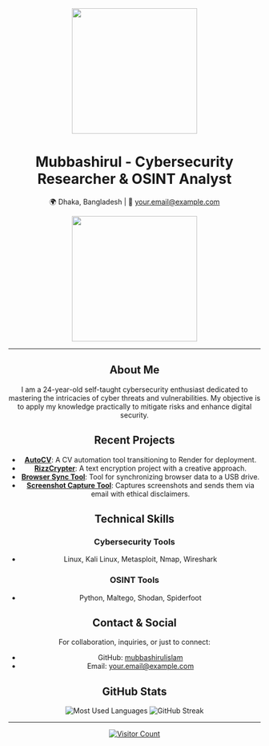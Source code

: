 <div align="center">
  <img height="250" src="https://i.giphy.com/media/v1.Y2lkPTc5MGI3NjExOHRqNnRxNGdiaDNlMGZlaTdkZnJna3E2Z2JhN2hncTZwbTI5NXk1NSZlcD12MV9pbnRlcm5hbF9naWZfYnlfaWQmY3Q9Zw/W3klTgJuKy5vymEoe7/giphy.gif" />

  <div align="center">
  <h1>Mubbashirul - Cybersecurity Researcher & OSINT Analyst</h1>
  
  <p>🌍 Dhaka, Bangladesh | 📧 <a href="mailto:your.email@example.com">your.email@example.com</a></p>
  
  <img height="250" src="https://i.giphy.com/media/v1.Y2lkPTc5MGI3NjExOHRqNnRxNGdiaDNlMGZlaTdkZnJna3E2Z2JhN2hncTZwbTI5NXk1NSZlcD12MV9pbnRlcm5hbF9naWZfYnlfaWQmY3Q9Zw/W3klTgJuKy5vymEoe7/giphy.gif" />
  
  <hr />
  
  <h2>About Me</h2>
  <p>
    I am a 24-year-old self-taught cybersecurity enthusiast dedicated to mastering the intricacies of cyber threats and vulnerabilities. My objective is to apply my knowledge practically to mitigate risks and enhance digital security.
  </p>

  <h2>Recent Projects</h2>
  <ul>
    <li><strong><a href="https://github.com/mubbashirulislam/AutoCV">AutoCV</a></strong>: A CV automation tool transitioning to Render for deployment.</li>
    <li><strong><a href="https://mubbashirulislam.github.io/RizzCrypter/">RizzCrypter</a></strong>: A text encryption project with a creative approach.</li>
    <li><strong><a href="https://github.com/mubbashirulislam/BrowserSyncTool">Browser Sync Tool</a></strong>: Tool for synchronizing browser data to a USB drive.</li>
    <li><strong><a href="https://github.com/mubbashirulislam/ScreenshotCaptureTool">Screenshot Capture Tool</a></strong>: Captures screenshots and sends them via email with ethical disclaimers.</li>
  </ul>

  <h2>Technical Skills</h2>
  <h3>Cybersecurity Tools</h3>
  <ul>
    <li>Linux, Kali Linux, Metasploit, Nmap, Wireshark</li>
  </ul>

  <h3>OSINT Tools</h3>
  <ul>
    <li>Python, Maltego, Shodan, Spiderfoot</li>
  </ul>

  <h2>Contact & Social</h2>
  <p>For collaboration, inquiries, or just to connect:</p>
  <ul>
    <li>GitHub: <a href="https://github.com/mubbashirulislam">mubbashirulislam</a></li>
    <li>Email: <a href="mailto:your.email@example.com">your.email@example.com</a></li>
  </ul>

  <h2>GitHub Stats</h2>
  <img src="https://github-readme-stats.vercel.app/api/top-langs/?username=mubbashirulislam&theme=dark&hide_border=false&layout=compact" alt="Most Used Languages"/>
  <img src="https://github-readme-streak-stats.herokuapp.com/?user=mubbashirulislam&theme=dark&hide_border=false" alt="GitHub Streak"/>

  <hr />
  <p>
    <a href="https://visitcount.itsvg.in"><img src="https://visitcount.itsvg.in/api?id=mubbashirulislam&icon=0&color=0" alt="Visitor Count"/></a>
  </p>
</div>

